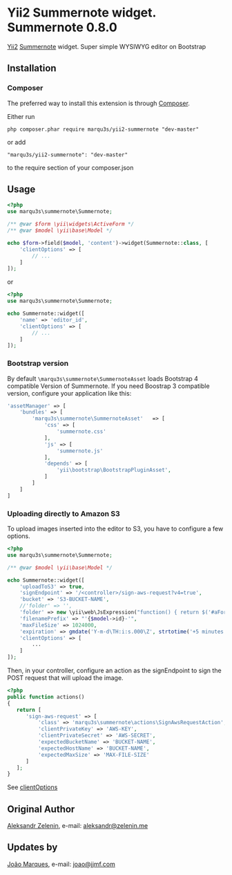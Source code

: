 # Yii2 Summernote widget. Summernote 0.8.0

[Yii2](http://www.yiiframework.com) [Summernote](http://hackerwins.github.io/summernote) widget. Super simple WYSIWYG editor on Bootstrap

## Installation

### Composer

The preferred way to install this extension is through [Composer](http://getcomposer.org/).

Either run

	php composer.phar require marqu3s/yii2-summernote "dev-master"

or add

	"marqu3s/yii2-summernote": "dev-master"

to the require section of your composer.json

## Usage
```php
<?php
use marqu3s\summernote\Summernote;

/** @var $form \yii\widgets\ActiveForm */
/** @var $model \yii\base\Model */

echo $form->field($model, 'content')->widget(Summernote::class, [
    'clientOptions' => [
        // ...
    ]
]);
```

or
```php
<?php
use marqu3s\summernote\Summernote;

echo Summernote::widget([
    'name' => 'editor_id',
    'clientOptions' => [
        // ...
    ]
]);
```
	
### Bootstrap version
By default `\marqu3s\summernote\SummernoteAsset` loads Bootstrap 4 compatible Version of Summernote.
If you need Boostrap 3 compatible version, configure your application like this:
```php
'assetManager' => [
    'bundles' => [
        'marqu3s\summernote\SummernoteAsset'   => [
            'css' => [
                'summernote.css'
            ],
            'js' => [
                'summernote.js'
            ], 
            'depends' => [
                'yii\bootstrap\BootstrapPluginAsset',
            ]
        ]
    ]
]
``` 

### Uploading directly to Amazon S3

To upload images inserted into the editor to S3, you have to configure a few options.




```php
<?php
use marqu3s\summernote\Summernote;

/** @var $model \yii\base\Model */

echo Summernote::widget([
    'uploadToS3' => true,
    'signEndpoint' => '/<controller>/sign-aws-request?v4=true',
    'bucket' => 'S3-BUCKET-NAME',
    //'folder' => '',
    'folder' => new \yii\web\JsExpression("function() { return $('#aFormFieldId').val() + '/'; }"),
    'filenamePrefix' => "'{$model->id}-'",
    'maxFileSize' => 1024000,
    'expiration' => gmdate('Y-m-d\TH:i:s.000\Z', strtotime('+5 minutes')),
    'clientOptions' => [
        ...
    ]
]);
```
	
Then, in your controller, configure an action as the signEndpoint to sign the POST request that will upload the image.

```php
<?php
public function actions()
{
   return [
      'sign-aws-request' => [
          'class' => 'marqu3s\summernote\actions\SignAwsRequestAction',
          'clientPrivateKey' => 'AWS-KEY',
          'clientPrivateSecret' => 'AWS-SECRET',
          'expectedBucketName' => 'BUCKET-NAME',
          'expectedHostName' => 'BUCKET-NAME',
          'expectedMaxSize' => 'MAX-FILE-SIZE'
      ]
   ];
}
```

See [clientOptions](http://hackerwins.github.io/summernote/features.html)

## Original Author

[Aleksandr Zelenin](https://github.com/zelenin/), e-mail: [aleksandr@zelenin.me](mailto:aleksandr@zelenin.me)

## Updates by

[João Marques](https://github.com/marqu3s/), e-mail: [joao@jjmf.com](mailto:joao@jjmf.com)
